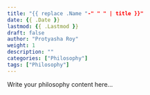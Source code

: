 ```yaml
---
title: "{{ replace .Name "-" " " | title }}"
date: {{ .Date }}
lastmod: {{ .Lastmod }}
draft: false
author: "Protyasha Roy"
weight: 1
description: ""
categories: ["Philosophy"]
tags: ["Philosophy"]
---
```


Write your philosophy content here...
